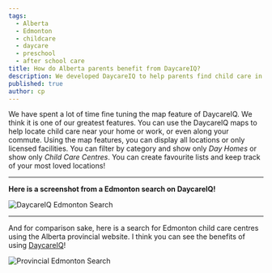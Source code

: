 ```yaml
---
tags:
  - Alberta
  - Edmonton
  - childcare
  - daycare
  - preschool
  - after school care
title: How do Alberta parents benefit from DaycareIQ?
description: We developed DaycareIQ to help parents find child care in their community.  We found that provincial sites were often not the greatest resource.  We want to show you what DaycareIQ can do for parents!
published: true
author: cp
---
```

We have spent a lot of time fine tuning the map feature of DaycareIQ.  We think it is one of our greatest features.  You can use the DaycareIQ maps to help locate child care near your home or work, or even along your commute.  Using the map features, you can display all locations or only licensed facilities.  You can filter by category and show only _Day Homes_ or show only _Child Care Centres_.  You can create favourite lists and keep track of your most loved locations!

---

<strong>Here is a screenshot from a Edmonton search on DaycareIQ!</strong>

![DaycareIQ Edmonton Search](https://blog.daycareiq.com/site_assets/images/Edmonton_DaycareIQ.png)

---

And for comparison sake, here is a search for Edmonton child care centres using the Alberta provincial website.  I think you can see the benefits of using [DaycareIQ](https://www.daycareiq.com)!

![Provincial Edmonton Search](https://blog.daycareiq.com/site_assets/images/Edmonton_default.png)
